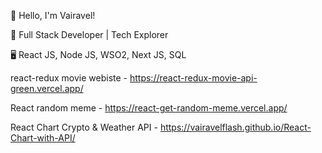 👋 Hello, I'm Vairavel!

🚀 Full Stack Developer | Tech Explorer

🖥️ React JS, Node JS, WSO2, Next JS, SQL

react-redux movie webiste - https://react-redux-movie-api-green.vercel.app/  

React random meme - https://react-get-random-meme.vercel.app/	

React Chart Crypto & Weather API - https://vairavelflash.github.io/React-Chart-with-API/
<!---
Vairavelflash/Vairavelflash is a ✨ special ✨ repository because its `README.md` (this file) appears on your GitHub profile.
You can click the Preview link to take a look at your changes.
--->
